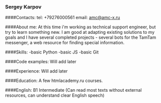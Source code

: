 ### Sergey Karpov
####Contacts:
tel: +79276000561
email: amc@amc-x.ru

####About me:
At this time i'm working as technical support engineer, but try to learn something new. I am good at adapting existing solutions to my goals and I have several completed projects - several bots for the TamTam messenger, a web resource for finding special information.

####Skills:
-basic Python
-basic JS
-basic Git

####Code examples:
Will add later

####Experience:
Will add later

####Education:
A few htmlacademy.ru courses.

####English:
B1 Intermediate (Can read most texts without external resources, can understand clear English speech)
